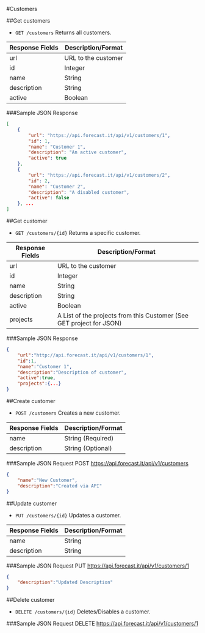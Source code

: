 #Customers

##Get customers

* `GET /customers` Returns all customers.

|Response Fields | Description/Format|
|------------ | -------------|
|url | URL to the customer|
|id | Integer|
|name | String|
|description | String|
|active | Boolean|

###Sample JSON Response
```json
[
    {
        "url": "https://api.forecast.it/api/v1/customers/1",
        "id": 1,
        "name": "Customer 1",
        "description": "An active customer",
        "active": true
    },
    {
        "url": "https://api.forecast.it/api/v1/customers/2",
        "id": 2,
        "name": "Customer 2",
        "description": "A disabled customer",
        "active": false
    }, ...
]
```
##Get customer

* `GET /customers/{id}` Returns a specific customer.

|Response Fields | Description/Format|
|------------ | -------------|
|url | URL to the customer|
|id | Integer|
|name | String|
|description | String|
|active | Boolean|
|projects | A List of the projects from this Customer (See GET project for JSON)|

###Sample JSON Response
```json
{
    "url":"http://api.forecast.it/api/v1/customers/1",
    "id":1,
    "name":"Customer 1",
    "description":"Description of customer",
    "active":true,
    "projects":{...}
}
```
##Create customer

* `POST /customers` Creates a new customer.

|Response Fields | Description/Format|
|------------ | -------------|
|name | String (Required)|
|description | String (Optional)|

###Sample JSON Request
POST https://api.forecast.it/api/v1/customers
```json
{
    "name":"New Customer",
    "description":"Created via API"
}
```
##Update customer

* `PUT /customers/{id}` Updates a customer.

|Response Fields | Description/Format|
|------------ | -------------|
|name | String|
|description | String|

###Sample JSON Request
PUT https://api.forecast.it/api/v1/customers/1
```json
{
    "description":"Updated Description"
}
```
##Delete customer

* `DELETE /customers/{id}` Deletes/Disables a customer.

###Sample JSON Request
DELETE https://api.forecast.it/api/v1/customers/1
